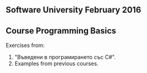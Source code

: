Software University February 2016
---
  
Course Programming Basics
---

Exercises from:

1. "Въведени в програмирането със C#".
2. Examples from previous courses.

